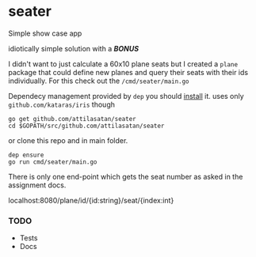 # seater
Simple show case app

idiotically simple solution with a ***BONUS***

I didn't want to just calculate a 60x10 plane seats but I created a `plane` package that could define new planes and query their seats with their ids individually. For this check out the `/cmd/seater/main.go`

Dependecy management provided by `dep` you should [install](https://github.com/golang/dep/) it.
uses only `github.com/kataras/iris` though

```
go get github.com/attilasatan/seater
cd $GOPATH/src/github.com/attilasatan/seater
```
or clone this repo and in main folder. 
```
dep ensure
go run cmd/seater/main.go
```

There is only one end-point which gets the seat number as asked in the assignment docs.

localhost:8080/plane/id/{id:string}/seat/{index:int}

### TODO

- Tests
- Docs
